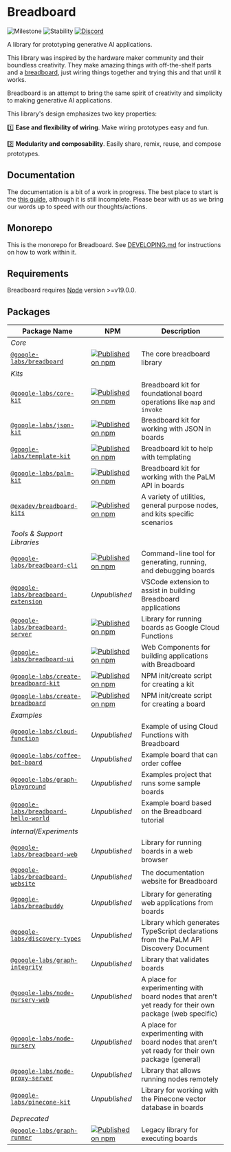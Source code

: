 # Breadboard

![Milestone](https://img.shields.io/badge/milestone-M4-red) ![Stability](https://img.shields.io/badge/stability-wip-green) [![Discord](https://img.shields.io/discord/1138546999872999556?logo=discord)](https://discord.gg/breadboard)

A library for prototyping generative AI applications.

This library was inspired by the hardware maker community and their boundless creativity. They make amazing things with off-the-shelf parts and a [breadboard](https://learn.sparkfun.com/tutorials/how-to-use-a-breadboard/all), just wiring things together and trying this and that until it works.

Breadboard is an attempt to bring the same spirit of creativity and simplicity to making generative AI applications.

This library's design emphasizes two key properties:

:one: **Ease and flexibility of wiring**. Make wiring prototypes easy and fun.

:two: **Modularity and composability**. Easily share, remix, reuse, and compose prototypes.

## Documentation

The documentation is a bit of a work in progress. The best place to start is the [this guide](https://breadboard-ai.github.io/breadboard/docs/happy-path/), although it is still incomplete. Please bear with us as we bring our words up to speed with our thoughts/actions.

## Monorepo

This is the monorepo for Breadboard. See [DEVELOPING.md](./DEVELOPING.md) for instructions on how to work within it.

## Requirements

Breadboard requires [Node](https://nodejs.org/) version >=v19.0.0.

## Packages

| Package Name                                                             | NPM                                                                                                                                                                   | Description                                                                                           |
| ------------------------------------------------------------------------ | --------------------------------------------------------------------------------------------------------------------------------------------------------------------- | ----------------------------------------------------------------------------------------------------- |
| _Core_                                                                   |                                                                                                                                                                       |                                                                                                       |
| [`@google-labs/breadboard`](./packages/breadboard)                       | [![Published on npm](https://img.shields.io/npm/v/@google-labs/breadboard.svg?logo=npm)](https://www.npmjs.com/package/@google-labs/breadboard)                       | The core breadboard library                                                                           |
| _Kits_                                                                   |                                                                                                                                                                       |                                                                                                       |
| [`@google-labs/core-kit`](./packages/core-kit)                           | [![Published on npm](https://img.shields.io/npm/v/@google-labs/core-kit.svg?logo=npm)](https://www.npmjs.com/package/@google-labs/core-kit)                           | Breadboard kit for foundational board operations like `map` and `invoke`                              |
| [`@google-labs/json-kit`](./packages/json-kit)                           | [![Published on npm](https://img.shields.io/npm/v/@google-labs/json-kit.svg?logo=npm)](https://www.npmjs.com/package/@google-labs/json-kit)                           | Breadboard kit for working with JSON in boards                                                        |
| [`@google-labs/template-kit`](./packages/template-kit)                   | [![Published on npm](https://img.shields.io/npm/v/@google-labs/template-kit.svg?logo=npm)](https://www.npmjs.com/package/@google-labs/template-kit)                   | Breadboard kit to help with templating                                                                |
| [`@google-labs/palm-kit`](./packages/palm-kit)                           | [![Published on npm](https://img.shields.io/npm/v/@google-labs/palm-kit.svg?logo=npm)](https://www.npmjs.com/package/@google-labs/palm-kit)                           | Breadboard kit for working with the PaLM API in boards                                                |
| [`@exadev/breadboard-kits`](https://github.com/ExaDev-io/breadboard-kits)| [![Published on npm](https://img.shields.io/npm/v/@exadev/breadboard-kits?logo=npm)](https://www.npmjs.com/package/@exadev/breadboard-kits)                           | A variety of utilities, general purpose nodes, and kits specific scenarios                            |
| _Tools & Support Libraries_                                              |                                                                                                                                                                       |                                                                                                       |
| [`@google-labs/breadboard-cli`](./packages/breadboard-cli)               | [![Published on npm](https://img.shields.io/npm/v/@google-labs/breadboard-cli.svg?logo=npm)](https://www.npmjs.com/package/@google-labs/breadboard-cli)               | Command-line tool for generating, running, and debugging boards                                       |
| [`@google-labs/breadboard-extension`](./packages/breadboard-extension)   | _Unpublished_                                                                                                                                                         | VSCode extension to assist in building Breadboard applications                                        |
| [`@google-labs/breadboard-server`](./packages/breadboard-server)         | [![Published on npm](https://img.shields.io/npm/v/@google-labs/breadboard-server.svg?logo=npm)](https://www.npmjs.com/package/@google-labs/breadboard-server)         | Library for running boards as Google Cloud Functions                                                  |
| [`@google-labs/breadboard-ui`](./packages/breadboard-ui)                 | [![Published on npm](https://img.shields.io/npm/v/@google-labs/breadboard-ui.svg?logo=npm)](https://www.npmjs.com/package/@google-labs/breadboard-ui)                 | Web Components for building applications with Breadboard                                              |
| [`@google-labs/create-breadboard-kit`](./packages/create-breadboard-kit) | [![Published on npm](https://img.shields.io/npm/v/@google-labs/create-breadboard-kit.svg?logo=npm)](https://www.npmjs.com/package/@google-labs/create-breadboard-kit) | NPM init/create script for creating a kit                                                             |
| [`@google-labs/create-breadboard`](./packages/create-breadboard)         | [![Published on npm](https://img.shields.io/npm/v/@google-labs/create-breadboard.svg?logo=npm)](https://www.npmjs.com/package/@google-labs/create-breadboard)         | NPM init/create script for creating a board                                                           |
| _Examples_                                                               |                                                                                                                                                                       |                                                                                                       |
| [`@google-labs/cloud-function`](./packages/cloud-function)               | _Unpublished_                                                                                                                                                         | Example of using Cloud Functions with Breadboard                                                      |
| [`@google-labs/coffee-bot-board`](./packages/coffee-bot-board)           | _Unpublished_                                                                                                                                                         | Example board that can order coffee                                                                   |
| [`@google-labs/graph-playground`](./packages/graph-playground)           | _Unpublished_                                                                                                                                                         | Examples project that runs some sample boards                                                         |
| [`@google-labs/breadboard-hello-world`](./packages/hello-world)          | _Unpublished_                                                                                                                                                         | Example board based on the Breadboard tutorial                                                        |
| _Internal/Experiments_                                                   |                                                                                                                                                                       |                                                                                                       |
| [`@google-labs/breadboard-web`](./packages/breadboard-web)               | _Unpublished_                                                                                                                                                         | Library for running boards in a web browser                                                           |
| [`@google-labs/breadboard-website`](./packages/website)                  | _Unpublished_                                                                                                                                                         | The documentation website for Breadboard                                                              |
| [`@google-labs/breadbuddy`](./packages/breadbuddy)                       | _Unpublished_                                                                                                                                                         | Library for generating web applications from boards                                                   |
| [`@google-labs/discovery-types`](./packages/discovery-types)             | _Unpublished_                                                                                                                                                         | Library which generates TypeScript declarations from the PaLM API Discovery Document                  |
| [`@google-labs/graph-integrity`](./packages/graph-integrity)             | _Unpublished_                                                                                                                                                         | Library that validates boards                                                                         |
| [`@google-labs/node-nursery-web`](./packages/node-nursery-web)           | _Unpublished_                                                                                                                                                         | A place for experimenting with board nodes that aren't yet ready for their own package (web specific) |
| [`@google-labs/node-nursery`](./packages/node-nursery)                   | _Unpublished_                                                                                                                                                         | A place for experimenting with board nodes that aren't yet ready for their own package (general)      |
| [`@google-labs/node-proxy-server`](./packages/node-proxy-server)         | _Unpublished_                                                                                                                                                         | Library that allows running nodes remotely                                                            |
| [`@google-labs/pinecone-kit`](./packages/pinecone-kit)                   | _Unpublished_                                                                                                                                                         | Library for working with the Pinecone vector database in boards                                       |
| _Deprecated_                                                             |                                                                                                                                                                       |                                                                                                       |
| [`@google-labs/graph-runner`](./packages/graph-runner)                   | [![Published on npm](https://img.shields.io/npm/v/@google-labs/graph-runner.svg?logo=npm)](https://www.npmjs.com/package/@google-labs/graph-runner)                   | Legacy library for executing boards                                                                   |

